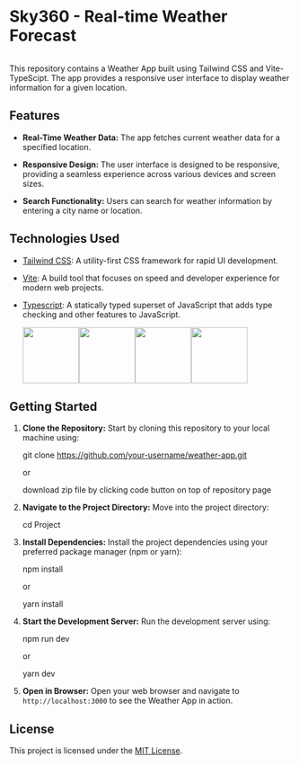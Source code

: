 # Sky360 - Real-time Weather Forecast

<img src="https://i.ibb.co/XXWJ6pL/Screenshot-2023-09-26-130958.png" alt=""/>

This repository contains a Weather App built using Tailwind CSS and Vite-TypeScipt. The app provides a responsive user interface to display weather information for a given location.

## Features

- **Real-Time Weather Data:** The app fetches current weather data for a specified location.

- **Responsive Design:** The user interface is designed to be responsive, providing a seamless experience across various devices and screen sizes.

- **Search Functionality:** Users can search for weather information by entering a city name or location.

## Technologies Used

- [Tailwind CSS](https://tailwindcss.com/): A utility-first CSS framework for rapid UI development.

- [Vite](https://vitejs.dev/): A build tool that focuses on speed and developer experience for modern web projects.

- [Typescript](https://www.typescriptlang.org/): A statically typed superset of JavaScript that adds type checking and other features to JavaScript.

  <div style="display: flex;">
    <img src="https://i.ibb.co/v1gzv0J/Open-Weather-Logo-removebg-preview.png" width="100" />
    <img src="https://www.svgrepo.com/show/374167/vite.svg" width="100" />
    <img src="https://i.ibb.co/g7120hs/channels4-profile-removebg-preview.png" width="100" />
    <img src="https://upload.wikimedia.org/wikipedia/commons/thumb/4/4c/Typescript_logo_2020.svg/512px-Typescript_logo_2020.svg.png" width="100" />
</div>

## Getting Started

1. **Clone the Repository:** Start by cloning this repository to your local machine using:

   git clone https://github.com/your-username/weather-app.git

   or 

   download zip file by clicking code button on top of repository page

2. **Navigate to the Project Directory:** Move into the project directory:

   cd Project

3. **Install Dependencies:** Install the project dependencies using your preferred package manager (npm or yarn):

   npm install

   or

   yarn install

4. **Start the Development Server:** Run the development server using:

   npm run dev

   or

   yarn dev

5. **Open in Browser:** Open your web browser and navigate to `http://localhost:3000` to see the Weather App in action.

## License

This project is licensed under the [MIT License](LICENSE).

